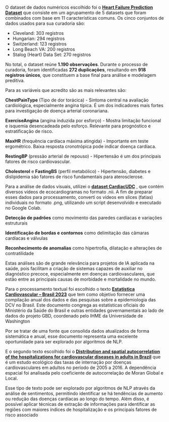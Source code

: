 O dataset de dados numéricos escolhido foi o [**Heart Failure Prediction Dataset**](https://www.kaggle.com/datasets/fedesoriano/heart-failure-prediction/data) que consiste em um agrupamento de 5 datasets que foram combinados com base em 11 características comuns. Os cinco conjuntos de dados usados ​​para sua curadoria são:

- Cleveland: 303 registros
- Hungarian: 294 registros
- Switzerland: 123 registros
- Long Beach VA: 200 registros
- Stalog (Heart) Data Set: 270 registros

No total, o dataset reúne **1.190 observações**. Durante o processo de curadoria, foram identificadas **272 duplicações**, resultando em **918 registros únicos**, que constituem a base final para análise e modelagem preditiva.

Para as variáveis que acredito são as mais relevantes são:

**ChestPainType** (Tipo de dor torácica) - Sintoma central na avaliação cardiológica, especialmente angina típica. É um dos indicadores mais fortes para investigação de doença arterial coronariana.

**ExerciseAngina** (angina induzida por esforço) - Mostra limitação funcional e isquemia desencadeada pelo esforço. Relevante para prognóstico e estratificação de risco.

**MaxHR** (frequência cardíaca máxima atingida) - Importante em teste ergométrico. Baixa resposta cronotrópica pode indicar doença cardíaca.

**RestingBP** (pressão arterial de repouso) - Hipertensão é um dos principais fatores de risco cardiovascular.

**Cholesterol** e **FastingBS** (perfil metabólico) - Hipertensão, diabetes e dislipidemia são fatores de risco fundamentais para aterosclerose.

Para a análise de dados visuais, utilizei o [**dataset CardiacUDC**](https://www.kaggle.com/datasets/xiaoweixumedicalai/cardiacudc-dataset%29) , que contém diversos vídeos de ecocardiogramas no formato .nii. A fim de preparar esses dados para processamento, converti os vídeos em slices (fatias) individuais no formato .png, utilizando um script desenvolvido e executado no Google Colab.

**Detecção de padrões** como movimento das paredes cardíacas e variações estruturais

**Identificação de bordas e contornos** como delimitação das câmaras cardíacas e válvulas

**Reconhecimento de anomalias** como hipertrofia, dilatação e alterações de contratilidade

Estas análises são de grande relevância para projetos de IA aplicada na saúde, pois facilitam a criação de sistemas capazes de auxiliar no diagnóstico precoce, especialmente em doenças cardiovasculares, que estão entre as principais causas de morbidade e mortalidade no mundo.

Para o processamento textual foi escolhido o texto [**Estatística Cardiovascular – Brasil 2023**](https://www.scielo.br/j/abc/a/jzFMcdN5y3w6CtjVgdJdSdR/?lang=pt) que tem como objetivo fornecer uma compilação anual dos dados e das pesquisas sobre a epidemiologia das DCV no Brasil. Este documento congrega as estatísticas oficiais do Ministério da Saúde do Brasil e outras entidades governamentais ao lado de dados do projeto GBD, coordenado pelo IHME da Universidade de Washington

Por se tratar de uma fonte que consolida dados atualizados de forma sistemática e anual, esse documento representa uma excelente oportunidade para ser explorado por algoritmos de NLP.

E o segundo texto escolhido foi o [**Distribution and spatial autocorrelation of the hospitalizations for cardiovascular diseases in adults in Brazil**](https://www.scielo.br/j/rgenf/a/7nMr3jn5hcYSPvRrwdWJrgs/?lang=en) que é um estudo ecológico das taxas de internação por doenças cardiovasculares em adultos no período de 2005 a 2016. A dependência espacial foi analisada pelo coeficiente de autocorrelação de Moran Global e Local.

Esse tipo de texto pode ser explorado por algoritmos de NLP através da análise de sentimentos, permitindo identificar se há tendências de aumento ou redução das doenças cardíacas ao longo do tempo. Além disso, é possível aplicar técnicas de extração de informações para identificar as regiões com maiores índices de hospitalização e os principais fatores de risco associado

